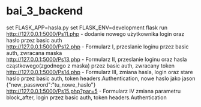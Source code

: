 # bai_3_backend
set FLASK_APP=hasla.py
set FLASK_ENV=development
flask run<br />
http://127.0.0.1:5000/Ps11.php - dodanie nowego użytkownika login oraz hasło przez basic auth<br />
http://127.0.0.1:5000/Ps12.php - Formularz I, przeslanie loginu przez basic auth, zwracana maska<br />
http://127.0.0.1:5000/Ps13.php - Formularz II, przeslanie loginu oraz hasla cząstkowego(zgodnego z maska) przez basic auth, zwracany token<br />
http://127.0.0.1:5000/Ps14.php - Formularz III, zmiana hasla, login oraz stare haslo przez basic auth, token headers.Authentication, nowe haslo jako jason {"new_password":"tu_nowe_haslo"}<br />
http://127.0.0.1:5000/Ps15.php?par=5 - Formularz IV zmiana parametru block_after, login przez basic auth, 
token headers.Authentication<br />
